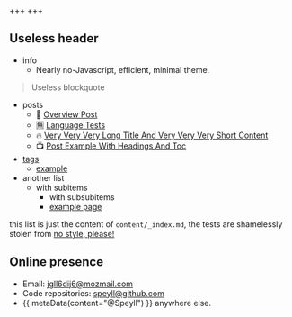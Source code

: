 +++
+++

## Useless header
- info
    - Nearly no-Javascript, efficient, minimal theme.

>Useless blockquote

- posts
    - 🥣 [Overview Post](./blog/overview-post)
    - 🈚 [Language Tests](./blog/language-tests)
    - 🔥 [Very Very Very Long Title And Very Very Very Short Content](./blog/very-very-very-long-title-and-very-very-very-short-content)
    - 📺 [Post Example With Headings And Toc](./blog/post-example-with-headings-and-toc)
- [tags](./tags)
    - [example](./tags/example)
- another list
    - with subitems
        - with subsubitems
        - [example page](./about)

this list is just the content of `content/_index.md`, the tests are shamelessly stolen from [no style,  please!](https://www.getzola.org/themes/no-style-please/)

## Online presence
  - Email: [jgll6dij6@mozmail.com](mailto:jgll6dij6@mozmail.com)
  - Code repositories: [speyll@github.com](https://github.com/Speyll)
  - {{ metaData(content="@Speyll") }} anywhere else.